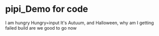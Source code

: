 # pipi_Demo for code
I am hungry
Hungry=input
It's Autuum, and Halloween, 
why am I getting failed build
are we good to go now
